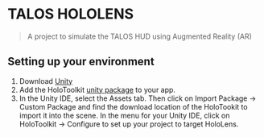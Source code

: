 # TALOS HOLOLENS

> A project to simulate the TALOS HUD using Augmented Reality (AR)

## Setting up your environment

 1. Download [Unity](https://unity3d.com)
 2. Add the HoloToolkit [unity package](https://github.com/Microsoft/HoloToolkit-Unity/releases) to your app. 
 3.  In the Unity IDE, select the Assets tab. Then click on Import Package -> Custom Package and find the download location of the HoloTookit to import it into the scene. In the menu for your Unity IDE, click on HoloToolkit -> Configure to set up your project to target HoloLens.